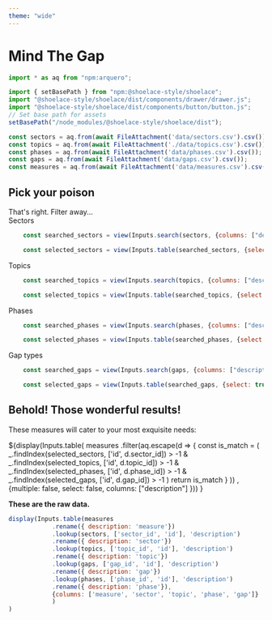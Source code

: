 ```yaml
---
theme: "wide"
---
```


# Mind The Gap

<link rel="stylesheet" href="assets/shoelace-light.css">

<script defer src="assets/fontawesome/fontawesome.js"></script>
<script defer src="assets/fontawesome/solid.js"></script>


```js   
import * as aq from "npm:arquero";

import { setBasePath } from "npm:@shoelace-style/shoelace";
import "@shoelace-style/shoelace/dist/components/drawer/drawer.js";
import "@shoelace-style/shoelace/dist/components/button/button.js";
// Set base path for assets
setBasePath("/node_modules/@shoelace-style/shoelace/dist");
```

```js
const sectors = aq.from(await FileAttachment('data/sectors.csv').csv());
const topics = aq.from(await FileAttachment('./data/topics.csv').csv());    
const phases = aq.from(await FileAttachment('data/phases.csv').csv());
const gaps = aq.from(await FileAttachment('data/gaps.csv').csv());
const measures = aq.from(await FileAttachment('data/measures.csv').csv());
```

## Pick your poison

<div class="card grid grid-cols-2" style="grid-auto-rows: auto;">

<div class="grid-colspan-2">That's right. Filter away...

</div>

<sl-details class="">
  <div slot="summary"><i class="fa fa-filter mr-3"></i> Sectors</div>


```js
    const searched_sectors = view(Inputs.search(sectors, {columns: ["description"]}))
```
```js
    const selected_sectors = view(Inputs.table(searched_sectors, {select: true}))
```
</sl-details>



<sl-details class="">
  <div slot="summary"><i class="fa fa-filter mr-3"></i> Topics</div>

```js
    const searched_topics = view(Inputs.search(topics, {columns: ["description"]}))
```
```js
    const selected_topics = view(Inputs.table(searched_topics, {select: true}))
```

</sl-details>

<sl-details class="">
  <div slot="summary"><i class="fa fa-filter mr-3"></i> Phases</div>

```js
    const searched_phases = view(Inputs.search(phases, {columns: ["description"]}))
```
```js
    const selected_phases = view(Inputs.table(searched_phases, {select: true}))
```
</sl-details>


<sl-details class="">
  <div slot="summary"><i class="fa fa-filter mr-3"></i> Gap types</div>

```js
    const searched_gaps = view(Inputs.search(gaps, {columns: ["description"]}))
```
```js
    const selected_gaps = view(Inputs.table(searched_gaps, {select: true}))
```

</sl-details>



</div>



## Behold! Those wonderful results!

<div class="grid grid-cols-2" style="grid-auto-rows: auto;">


These measures will cater to your most exquisite needs:

<div class="grid-colspan-2">
${display(Inputs.table(
    measures
        .filter(aq.escape(d => {
            const is_match = (   
            _.findIndex(selected_sectors, ['id', d.sector_id]) > -1 &
            _.findIndex(selected_topics, ['id', d.topic_id]) > -1 &
            _.findIndex(selected_phases, ['id', d.phase_id]) > -1 &
            _.findIndex(selected_gaps, ['id', d.gap_id]) > -1
            )
            return is_match
        }
        ))
    , {multiple: false, select: false, columns: ["description"] }))
    }

</div>
  

</div>



<div class="card grid grid-cols-2" style="grid-auto-rows: auto;">

<strong class="grid-colspan-2">These are the raw data.</strong>
<div class="grid-colspan-2">

```js
display(Inputs.table(measures
            .rename({ description: 'measure'})
            .lookup(sectors, ['sector_id', 'id'], 'description')
            .rename({ description: 'sector'})
            .lookup(topics, ['topic_id', 'id'], 'description')
            .rename({ description: 'topic'})
            .lookup(gaps, ['gap_id', 'id'], 'description')
            .rename({ description: 'gap'})
            .lookup(phases, ['phase_id', 'id'], 'description')
            .rename({ description: 'phase'}),
            {columns: ['measure', 'sector', 'topic', 'phase', 'gap']}
            )
)
```

</div>
</div>
